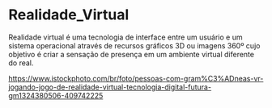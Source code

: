 # Realidade_Virtual


Realidade virtual é uma tecnologia de interface entre um usuário e um sistema operacional através de recursos gráficos 3D ou imagens 360º cujo objetivo é criar a sensação de presença em um ambiente virtual diferente do real. 

https://www.istockphoto.com/br/foto/pessoas-com-gram%C3%ADneas-vr-jogando-jogo-de-realidade-virtual-tecnologia-digital-futura-gm1324380506-409742225
